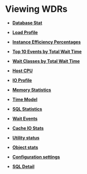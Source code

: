 # Viewing WDRs<a name="EN-US_TOPIC_0000001215195224"></a>

-   **[Database Stat](database-stat.md)**  

-   **[Load Profile](load-profile.md)**  

-   **[Instance Efficiency Percentages](instance-efficiency-percentages.md)**  

-   **[Top 10 Events by Total Wait Time](top-10-events-by-total-wait-time.md)**  

-   **[Wait Classes by Total Wait Time](wait-classes-by-total-wait-time.md)**  

-   **[Host CPU](host-cpu.md)**  

-   **[IO Profile](io-profile.md)**  

-   **[Memory Statistics](memory-statistics.md)**  

-   **[Time Model](time-model.md)**  

-   **[SQL Statistics](sql-statistics.md)**  

-   **[Wait Events](wait-events.md)**  

-   **[Cache IO Stats](cache-io-stats.md)**  

-   **[Utility status](utility-status.md)**  

-   **[Object stats](object-stats.md)**  

-   **[Configuration settings](Configuration-settings-60.md)**  

-   **[SQL Detail](sql-detail.md)**  


